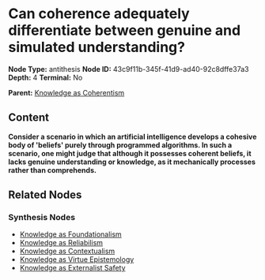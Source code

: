 # Can coherence adequately differentiate between genuine and simulated understanding?

**Node Type:** antithesis
**Node ID:** 43c9f11b-345f-41d9-ad40-92c8dffe37a3
**Depth:** 4
**Terminal:** No

**Parent:** [Knowledge as Coherentism](knowledge-as-coherentism-synthesis-85766c18-a792-401a-afc4-7bb19b4ddeb2.md)

## Content

**Consider a scenario in which an artificial intelligence develops a cohesive body of 'beliefs' purely through programmed algorithms. In such a scenario, one might judge that although it possesses coherent beliefs, it lacks genuine understanding or knowledge, as it mechanically processes rather than comprehends.**

## Related Nodes

### Synthesis Nodes

- [Knowledge as Foundationalism](knowledge-as-foundationalism-synthesis-e08cba6e-3ce1-4bcd-be98-fdb7f4a26691.md)
- [Knowledge as Reliabilism](knowledge-as-reliabilism-synthesis-0719e0c3-76d0-4806-b305-76beed17fe73.md)
- [Knowledge as Contextualism](knowledge-as-contextualism-synthesis-3f918824-56cd-46cc-8fd1-2e0b0fef9901.md)
- [Knowledge as Virtue Epistemology](knowledge-as-virtue-epistemology-synthesis-53e8ee4e-c708-431e-8732-d426c8feba1d.md)
- [Knowledge as Externalist Safety](knowledge-as-externalist-safety-synthesis-7ec6b9d1-392a-4462-bb12-3ea5944ab49e.md)
